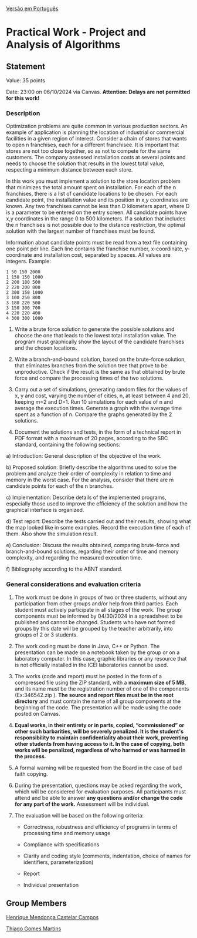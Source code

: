[Versão em Português](README.md)

# Practical Work - Project and Analysis of Algorithms

## Statement

Value: 35 points

Date: 23:00 on 06/10/2024 via Canvas. **Attention: Delays are not permitted for this work!**

### Description

Optimization problems are quite common in various production sectors. An example of application is planning the location of industrial or commercial facilities in a given region of interest. Consider a chain of stores that wants to open n franchises, each for a different franchisee. It is important that stores are not too close together, so as not to compete for the same customers. The company assessed installation costs at several points and needs to choose the solution that results in the lowest total value, respecting a minimum distance between each store.

In this work you must implement a solution to the store location problem that minimizes the total amount spent on installation. For each of the n franchises, there is a list of candidate locations to be chosen. For each candidate point, the installation value and its position in x,y coordinates are known. Any two franchises cannot be less than D kilometers apart, where D is a parameter to be entered on the entry screen. All candidate points have x,y coordinates in the range 0 to 500 kilometers. If a solution that includes the n franchises is not possible due to the distance restriction, the optimal solution with the largest number of franchises must be found.

Information about candidate points must be read from a text file containing one point per line. Each line contains the franchise number, x-coordinate, y-coordinate and installation cost, separated by spaces. All values are integers. Example:

```
1 50 150 2000
1 150 150 1000
2 200 180 500
2 220 200 800
2 300 150 1000
3 100 250 800
3 180 220 500
3 150 300 700
4 220 220 400
4 300 300 1000
```

1. Write a brute force solution to generate the possible solutions and choose the one that leads to the lowest total installation value. The program must graphically show the layout of the candidate franchises and the chosen locations.

2. Write a branch-and-bound solution, based on the brute-force solution, that eliminates branches from the solution tree that prove to be unproductive. Check if the result is the same as that obtained by brute force and compare the processing times of the two solutions.

3. Carry out a set of simulations, generating random files for the values of x, y and cost, varying the number of cities, n, at least between 4 and 20, keeping m=2 and D=1. Run 10 simulations for each value of n and average the execution times. Generate a graph with the average time spent as a function of n. Compare the graphs generated by the 2 solutions.

4. Document the solutions and tests, in the form of a technical report in PDF format with a maximum of 20 pages, according to the SBC standard, containing the following sections:

a) Introduction: General description of the objective of the work.

b) Proposed solution: Briefly describe the algorithms used to solve the problem and analyze their order of complexity in relation to time and memory in the worst case. For the analysis, consider that there are m candidate points for each of the n branches.

c) Implementation: Describe details of the implemented programs, especially those used to improve the efficiency of the solution and how the graphical interface is organized.

d) Test report: Describe the tests carried out and their results, showing what the map looked like in some examples. Record the execution time of each of them. Also show the simulation result.

e) Conclusion: Discuss the results obtained, comparing brute-force and branch-and-bound solutions, regarding their order of time and memory complexity, and regarding the measured execution time.

f) Bibliography according to the ABNT standard.

### General considerations and evaluation criteria

1. The work must be done in groups of two or three students, without any participation from other groups and/or help from third parties. Each student must actively participate in all stages of the work. The group components must be informed by 04/30/2024 in a spreadsheet to be published and cannot be changed. Students who have not formed groups by this date will be grouped by the teacher arbitrarily, into groups of 2 or 3 students.

2. The work coding must be done in Java, C++ or Python. The presentation can be made on a notebook taken by the group or on a laboratory computer. In this case, graphic libraries or any resource that is not officially installed in the ICEI laboratories cannot be used.

3. The works (code and report) must be posted in the form of a compressed file using the ZIP standard, with a **maximum size of 5 MB**, and its name must be the registration number of one of the components (Ex:346542.zip ). **The source and report files must be in the root directory** and must contain the name of all group components at the beginning of the code. The presentation will be made using the code posted on Canvas.

4. **Equal works, in their entirety or in parts, copied, “commissioned” or other such barbarities, will be severely penalized. It is the student's responsibility to maintain confidentiality about their work, preventing other students from having access to it. In the case of copying, both works will be penalized, regardless of who harmed or was harmed in the process.**

5. A formal warning will be requested from the Board in the case of bad faith copying.

6. During the presentation, questions may be asked regarding the work, which will be considered for evaluation purposes. All participants must attend and be able to answer **any questions and/or change the code for any part of the work.** Assessment will be individual.

7. The evaluation will be based on the following criteria:

   * Correctness, robustness and efficiency of programs in terms of processing time and memory usage

   * Compliance with specifications

   * Clarity and coding style (comments, indentation, choice of names for identifiers, parameterization)

   * Report

   * Individual presentation

## Group Members

[Henrique Mendonça Castelar Campos](https://github.com/Henriquemcc)

[Thiago Gomes Martins](https://github.com/Thi23gm)